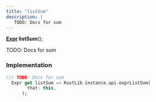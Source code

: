 ```yaml
---
title: "listSum"
description: |
   TODO: Docs for sum
---
```

<span class="dart-code"><strong>[Expr] listSum</strong>();</span>

 TODO: Docs for sum
### Implementation
```dart
/// TODO: Docs for sum
  Expr get listSum => RustLib.instance.api.exprListSum(
        that: this,
      );
```

[Expr]: /reference/classes/expr/